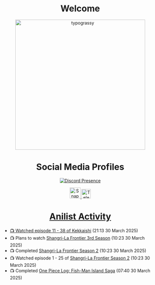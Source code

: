 <div align="center">

# Welcome
<a href="https://github.com/kawarimidoll/typograssy">
    <img alt="typograssy" src="https://typograssy.deno.dev/api?text=%E3%82%88%E3%81%86%E3%81%93%E3%81%9D%E3%81%BF%E3%81%AA%E3%81%95%E3%82%93%20-%20Sheby--&&l0=none&l1=82d9d0&l2=027353&l3=038c4c&l4=01402e&bg=none&frame=none&speed=100&comment=" width="421.99">
</a>

</div>

<div align="center">

# Social Media Profiles

[![Discord Presence](https://lanyard.cnrad.dev/api/612532963938271232)](https://discord.com/users/612532963938271232)


<a href="https://www.snapchat.com/add/a.sheby" title="Snapchat Profile">
    <img src="https://www.freepnglogos.com/uploads/snapchat-logo-png-0.png" width="35" alt="Snapchat Logo" />


<a href="https://t.me/ASheby" title="Telegram Profile">
    <img src="https://www.freepnglogos.com/uploads/telegram-logo-png-0.png" width="30" alt="Telegram Logo" />


</div>

<div align="center">

# Anilist Activity

</div>

<!-- ANILIST_ACTIVITY:start -->

-   📺 Watched episode 11 - 38 of [Kekkaishi](https://anilist.co/anime/1606) (21:13 30 March 2025)
-   📺 Plans to watch [Shangri-La Frontier 3rd Season](https://anilist.co/anime/189323) (10:23 30 March 2025)
-   📺 Completed [Shangri-La Frontier Season 2](https://anilist.co/anime/176508) (10:23 30 March 2025)
-   📺 Watched episode 1 - 25 of [Shangri-La Frontier Season 2](https://anilist.co/anime/176508) (10:23 30 March 2025)
-   📺 Completed [One Piece Log: Fish-Man Island Saga](https://anilist.co/anime/183423) (07:40 30 March 2025)

<!-- ANILIST_ACTIVITY:end -->
